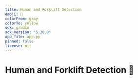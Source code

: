 ```yaml
---
title: Human and Forklift Detection
emoji: 🦺
colorFrom: gray
colorTo: yellow
sdk: gradio
sdk_version: "5.38.0"
app_file: app.py
pinned: false
license: mit
---
```


# Human and Forklift Detection 🚧


